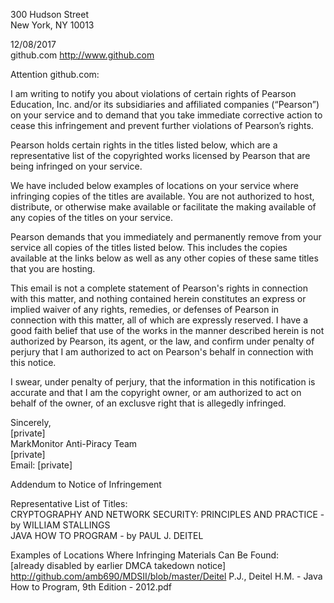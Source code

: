 300 Hudson Street  
New York, NY 10013

12/08/2017  
github.com http://www.github.com

Attention github.com:

I am writing to notify you about violations of certain rights of Pearson Education, Inc. and/or its subsidiaries and affiliated companies (“Pearson”) on your service and to demand that you take immediate corrective action to cease this infringement and prevent further violations of Pearson’s rights.

Pearson holds certain rights in the titles listed below, which are a representative list of the copyrighted works licensed by Pearson that are being infringed on your service.

We have included below examples of locations on your service where infringing copies of the titles are available. You are not authorized to host, distribute, or otherwise make available or facilitate the making available of any copies of the titles on your service.

Pearson demands that you immediately and permanently remove from your service all copies of the titles listed below. This includes the copies available at the links below as well as any other copies of these same titles that you are hosting.

This email is not a complete statement of Pearson's rights in connection with this matter, and nothing contained herein constitutes an express or implied waiver of any rights, remedies, or defenses of Pearson in connection with this matter, all of which are expressly reserved. I have a good faith belief that use of the works in the manner described herein is not authorized by Pearson, its agent, or the law, and confirm under penalty of perjury that I am authorized to act on Pearson's behalf in connection with this notice.

I swear, under penalty of perjury, that the information in this notification is accurate and that I am the copyright owner, or am authorized to act on behalf of the owner, of an exclusve right that is allegedly infringed.

Sincerely,   
[private]  
MarkMonitor Anti-Piracy Team  
[private]  
Email: [private]

Addendum to Notice of Infringement

Representative List of Titles:  
CRYPTOGRAPHY AND NETWORK SECURITY: PRINCIPLES AND PRACTICE - by WILLIAM STALLINGS  
JAVA HOW TO PROGRAM - by PAUL J. DEITEL

Examples of Locations Where Infringing Materials Can Be Found:   
[already disabled by earlier DMCA takedown notice]    
http://github.com/amb690/MDSII/blob/master/Deitel P.J., Deitel H.M. - Java How to Program, 9th Edition - 2012.pdf

